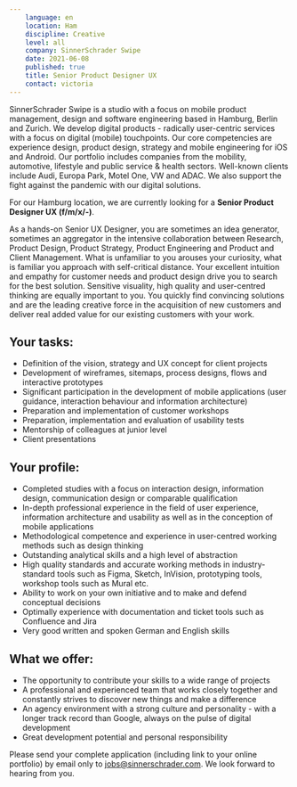 ```yaml
---
    language: en
    location: Ham
    discipline: Creative
    level: all
    company: SinnerSchrader Swipe
    date: 2021-06-08
    published: true
    title: Senior Product Designer UX
    contact: victoria
---
```



SinnerSchrader Swipe is a studio with a focus on mobile product management, design and software engineering based in Hamburg, Berlin and Zurich. We develop digital products - radically user-centric services with a focus on digital (mobile) touchpoints. Our core competencies are experience design, product design, strategy and mobile engineering for iOS and Android. Our portfolio includes companies from the mobility, automotive, lifestyle and public service & health sectors. Well-known clients include Audi, Europa Park, Motel One, VW and ADAC. We also support the fight against the pandemic with our digital solutions.

For our Hamburg location, we are currently looking for a **Senior Product Designer UX (f/m/x/-)**.

As a hands-on Senior UX Designer, you are sometimes an idea generator, sometimes an aggregator in the intensive collaboration between Research, Product Design, Product Strategy, Product Engineering and Product and Client Management. What is unfamiliar to you arouses your curiosity, what is familiar you approach with self-critical distance. Your excellent intuition and empathy for customer needs and product design drive you to search for the best solution. Sensitive visuality, high quality and user-centred thinking are equally important to you. You quickly find convincing solutions and are the leading creative force in the acquisition of new customers and deliver real added value for our existing customers with your work.

## Your tasks:
- Definition of the vision, strategy and UX concept for client projects
- Development of wireframes, sitemaps, process designs, flows and interactive prototypes 
- Significant participation in the development of mobile applications (user guidance, interaction behaviour and information architecture)
- Preparation and implementation of customer workshops  
- Preparation, implementation and evaluation of usability tests
- Mentorship of colleagues at junior level
- Client presentations 

## Your profile:
- Completed studies with a focus on interaction design, information design, communication design or comparable qualification
- In-depth professional experience in the field of user experience, information architecture and usability as well as in the conception of mobile applications
- Methodological competence and experience in user-centred working methods such as design thinking
- Outstanding analytical skills and a high level of abstraction 
- High quality standards and accurate working methods in industry-standard tools such as Figma, Sketch, InVision, prototyping tools, workshop tools such as Mural etc.
- Ability to work on your own initiative and to make and defend conceptual decisions
- Optimally experience with documentation and ticket tools such as Confluence and Jira 
- Very good written and spoken German and English skills

## What we offer:
- The opportunity to contribute your skills to a wide range of projects
- A professional and experienced team that works closely together and constantly strives to discover new things and make a difference
- An agency environment with a strong culture and personality - with a longer track record than Google, always on the pulse of digital development
- Great development potential and personal responsibility

Please send your complete application (including link to your online portfolio) by email only to <jobs@sinnerschrader.com>. We look forward to hearing from you.
